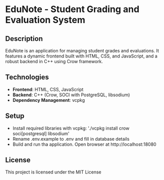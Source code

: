 # EduNote - Student Grading and Evaluation System

## Description
EduNote is an application for managing student grades and evaluations. 
It features a dynamic frontend built with HTML, CSS, and JavaScript, and a robust backend in C++ using Crow framework. 

## Technologies
- **Frontend**: HTML, CSS, JavaScript
- **Backend**: C++ (Crow, SOCI with PostgreSQL, libsodium)
- **Dependency Management**: vcpkg

## Setup

- Install required libraries with vcpkg: './vcpkg install crow soci[postgresql] libsodium'
- Rename .env.example to .env and fill in database details
- Build and run tha application. Open browser at http://localhost:18080

## License

This project is licensed under the MIT License 
